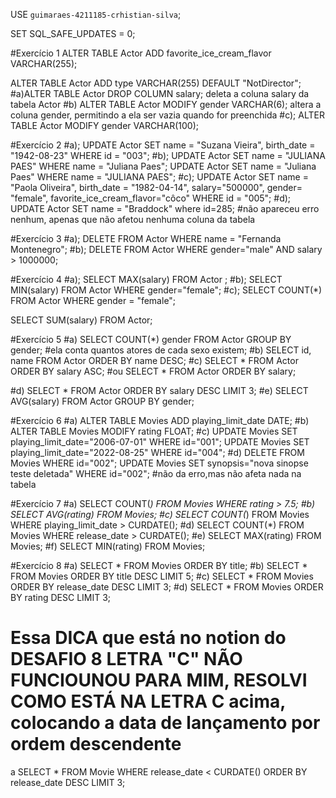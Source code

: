 USE `guimaraes-4211185-crhistian-silva`;

SET SQL_SAFE_UPDATES = 0;

#Exercício 1
ALTER TABLE Actor ADD favorite_ice_cream_flavor VARCHAR(255);

ALTER TABLE Actor ADD type VARCHAR(255) DEFAULT "NotDirector";
#a)ALTER TABLE Actor DROP COLUMN salary; deleta a coluna salary da tabela Actor
#b) ALTER TABLE Actor MODIFY gender VARCHAR(6); altera a coluna gender, permitindo a ela ser vazia quando for preenchida 
#c);
ALTER TABLE Actor MODIFY gender VARCHAR(100);

#Exercício 2
#a);
UPDATE Actor SET name = "Suzana Vieira", birth_date = "1942-08-23" WHERE id = "003";
#b); 
UPDATE Actor SET name = "JULIANA PAES" WHERE name = "Juliana Paes";
UPDATE Actor SET name = "Juliana Paes" WHERE name = "JULIANA PAES";
#c);
UPDATE Actor SET name = "Paola Oliveira", birth_date = "1982-04-14", salary="500000", gender= "female", favorite_ice_cream_flavor="côco" WHERE id = "005";
#d);
UPDATE Actor SET name = "Braddock" where id=285; #não apareceu erro nenhum, apenas que não afetou nenhuma coluna da tabela

#Exercício 3
#a);
DELETE FROM Actor WHERE name = "Fernanda Montenegro";
#b);
DELETE FROM Actor WHERE gender="male" AND salary > 1000000;

#Exercício 4
#a);
SELECT MAX(salary) FROM Actor ;
#b);
SELECT MIN(salary) FROM Actor WHERE gender="female";
#c);
SELECT COUNT(*) FROM Actor WHERE gender = "female";

SELECT SUM(salary) FROM Actor;

#Exercício 5
#a)
SELECT COUNT(*) gender FROM Actor GROUP BY gender; #ela conta quantos atores de cada sexo existem;
#b)
SELECT id, name FROM Actor ORDER BY name DESC;
#c)
SELECT * FROM Actor ORDER BY salary ASC; #ou SELECT * FROM Actor ORDER BY salary;

#d)
SELECT * FROM Actor ORDER BY salary DESC LIMIT 3;
#e)
SELECT AVG(salary) FROM Actor GROUP BY gender;

#Exercício 6
#a)
ALTER TABLE Movies ADD playing_limit_date DATE;
#b)
ALTER TABLE Movies MODIFY rating FLOAT;
#c)
UPDATE Movies SET playing_limit_date="2006-07-01"  WHERE id="001";
UPDATE Movies SET playing_limit_date="2022-08-25"  WHERE id="004";
#d)
DELETE FROM Movies WHERE id="002";
UPDATE Movies SET synopsis="nova sinopse teste deletada"  WHERE id="002"; #não da erro,mas não afeta nada na tabela 

#Exercício 7
#a) 
SELECT COUNT(*) FROM Movies WHERE rating > 7.5;
#b)
SELECT AVG(rating) FROM Movies;
#c)
SELECT COUNT(*) FROM Movies WHERE playing_limit_date > CURDATE();
#d)
SELECT COUNT(*) FROM Movies WHERE release_date > CURDATE();
#e)
SELECT MAX(rating) FROM Movies;
#f)
SELECT MIN(rating) FROM Movies;

#Exercício 8
#a) 
SELECT * FROM Movies ORDER BY title;
#b)
SELECT * FROM Movies ORDER BY title DESC LIMIT 5;
#c)
SELECT * FROM Movies ORDER BY release_date DESC LIMIT 3;
#d) 
SELECT * FROM Movies ORDER BY rating DESC LIMIT 3;

# Essa DICA que está no notion do DESAFIO 8 LETRA "C" NÃO FUNCIOUNOU PARA MIM, RESOLVI COMO ESTÁ NA LETRA C acima, colocando a data de lançamento por ordem descendente

a
SELECT * FROM Movie 
WHERE release_date < CURDATE() 
ORDER BY release_date DESC 
LIMIT 3;
